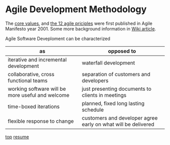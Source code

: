 # <a id="0-agile">Agile Development Methodology</a>

The [core values](http://agilemanifesto.org), and
[the 12 agile priciples](http://agilemanifesto.org/principles.html)
were first published in Agile Manifesto year 2001. Some more
background information in
[Wiki article](http://en.wikipedia.org/wiki/Agile_software_development).



Agile Software Deveploment can be characterized 

| as                                       | opposed to                       |
| -----------------------------------------|----------------------------------|
| iterative and incremental development    | waterfall development            |
| collaborative, cross functional teams    | separation of customers and developers |
| working software will be more useful and welcome |  just presenting documents to clients in meetings |
| time-boxed iterations                    | planned, fixed long lasting schedule |
| flexible response to change              | customers and developer agree early on what will be delivered|


[top](../README.md)  [resume](../README.md#0-MANAGE-DEVELOPMENT) 

